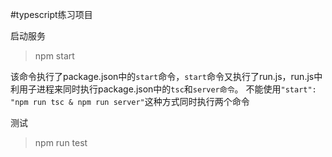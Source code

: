 #typescript练习项目

启动服务
> npm start

该命令执行了package.json中的`start`命令，`start`命令又执行了run.js，run.js中利用子进程来同时执行package.json中的`tsc`和`server命令`。
不能使用`"start": "npm run tsc & npm run server"`这种方式同时执行两个命令

测试
> npm run test